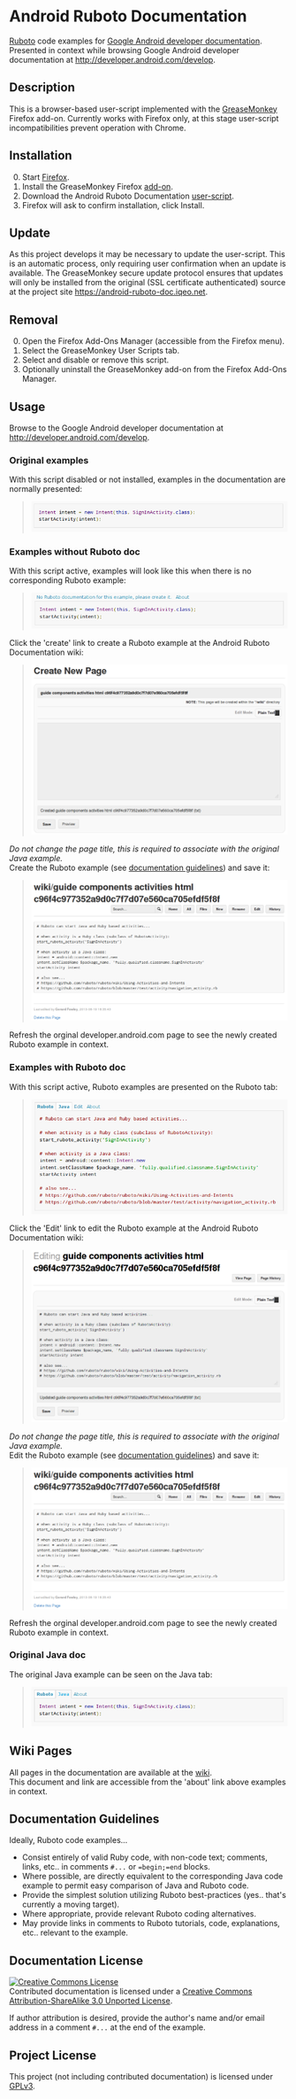 # Android Ruboto Documentation

[Ruboto](http://ruboto.org/) code examples for [Google Android developer documentation](http://developer.android.com/develop). Presented in context while browsing Google Android developer documentation at http://developer.android.com/develop.

## Description

This is a browser-based user-script implemented with the [GreaseMonkey](http://www.greasespot.net/) Firefox add-on. Currently works with Firefox only, at this stage user-script incompatibilities prevent operation with Chrome.

## Installation

0. Start [Firefox](http://www.mozilla.org/firefox).
0. Install the GreaseMonkey Firefox [add-on](https://addons.mozilla.org/en-US/firefox/addon/greasemonkey/).
0. Download the Android Ruboto Documentation [user-script](https://android-ruboto-doc.iqeo.net/android_ruboto_doc.user.js).
0. Firefox will ask to confirm installation, click Install.

## Update

As this project develops it may be necessary to update the user-script. This is an automatic process, only requiring user confirmation when an update is available. The GreaseMonkey secure update protocol ensures that updates will only be installed from the original (SSL certificate authenticated) source at the project site https://android-ruboto-doc.iqeo.net.

## Removal

0. Open the Firefox Add-Ons Manager (accessible from the Firefox menu).
0. Select the GreaseMonkey User Scripts tab.
0. Select and disable or remove this script.
0. Optionally uninstall the GreaseMonkey add-on from the Firefox Add-Ons Manager. 

## Usage

Browse to the Google Android developer documentation at http://developer.android.com/develop.

### Original examples

With this script disabled or not installed, examples in the documentation are normally presented:

> ![Before script](images/before_script.png)

### Examples without Ruboto doc 
With this script active, examples will look like this when there is no corresponding Ruboto example:

> ![No doc](images/script_no_doc.png)

Click the 'create' link to create a Ruboto example at the Android Ruboto Documentation wiki:

> ![Create example](images/create_example.png)

_Do not change the page title, this is required to associate with the original Java example._  
Create the Ruboto example (see [documentation guidelines](#documentation-guidelines)) and save it:

> ![Preview example](images/preview_example.png)

Refresh the orginal developer.android.com page to see the newly created Ruboto example in context.

### Examples with Ruboto doc
With this script active, Ruboto examples are presented on the Ruboto tab:

> ![Ruboto doc](images/script_ruboto_doc.png)

Click the 'Edit' link to edit the Ruboto example at the Android Ruboto Documentation wiki:
> ![Edit example](images/edit_example.png)

_Do not change the page title, this is required to associate with the original Java example._  
Edit the Ruboto example (see [documentation guidelines](#documentation-guidelines)) and save it:

> ![Preview example](images/preview_example.png)

Refresh the orginal developer.android.com page to see the newly created Ruboto example in context.

### Original Java doc
The original Java example can be seen on the Java tab:

> ![Java doc](images/script_java_doc.png)

## Wiki Pages
All pages in the documentation are available at the [wiki](pages).  
This document and link are accessible from the 'about' link above examples in context.

## Documentation Guidelines

Ideally, Ruboto code examples...

* Consist entirely of valid Ruby code, with non-code text; comments, links, etc.. in comments ```#...``` or ```=begin;=end``` blocks.
* Where possible, are directly equivalent to the corresponding Java code example to permit easy comparison of Java and Ruboto code.
* Provide the simplest solution utilizing Ruboto best-practices (yes.. that's currently a moving target).
* Where appropriate, provide relevant Ruboto coding alternatives.
* May provide links in comments to Ruboto tutorials, code, explanations, etc.. relevant to the example.

## Documentation License

<a rel="license" href="http://creativecommons.org/licenses/by-sa/3.0/deed.en_US"><img alt="Creative Commons License" style="border-width:0" src="http://i.creativecommons.org/l/by-sa/3.0/88x31.png" /></a><br /><span xmlns:dct="http://purl.org/dc/terms/" href="http://purl.org/dc/dcmitype/Text" property="dct:title" rel="dct:type">Contributed documentation</span> is licensed under a <a rel="license" href="http://creativecommons.org/licenses/by-sa/3.0/deed.en_US">Creative Commons Attribution-ShareAlike 3.0 Unported License</a>.

If author attribution is desired, provide the author's name and/or email address in a comment ```#...``` at the end of the example.

## Project License

This project (not including contributed documentation) is licensed under [GPLv3](http://www.gnu.org/licenses/gpl.html).
